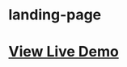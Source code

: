 # landing-page 

# [View Live Demo]([https://unruffled-mayer-275210.netlify.app](https://aditi-kothiyal.github.io/landing-page/)https://aditi-kothiyal.github.io/landing-page/)
